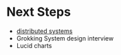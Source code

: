 # Next Steps
 - [distributed systems](https://www.youtube.com/watch?v=UEAMfLPZZhE&list=PLeKd45zvjcDFUEv_ohr_HdUFe97RItdiB)
 - Grokking System design interview
 - Lucid charts